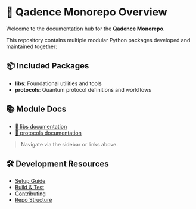 # 🧩 Qadence Monorepo Overview

Welcome to the documentation hub for the **Qadence Monorepo**.

This repository contains multiple modular Python packages developed and maintained together:

## 📦 Included Packages

- **libs**: Foundational utilities and tools
- **protocols**: Quantum protocol definitions and workflows

## 📚 Module Docs

- [📖 libs documentation](test-qadence-libs/latest/)
- [📖 protocols documentation](test-qadence-protocols/latest/)

> Navigate via the sidebar or links above.

## 🛠 Development Resources

- [Setup Guide](setup.md)
- [Build & Test](build.md)
- [Contributing](contributing.md)
- [Repo Structure](structure.md)
